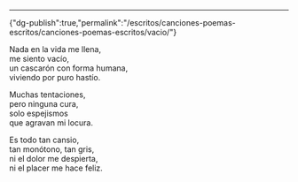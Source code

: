 ---
{"dg-publish":true,"permalink":"/escritos/canciones-poemas-escritos/canciones-poemas-escritos/vacio/"}

 

Nada en la vida me llena,  
me siento vacío,  
un cascarón con forma humana,  
viviendo por puro hastío.

Muchas tentaciones,  
pero ninguna cura,  
solo espejismos  
que agravan mi locura.

Es todo tan cansio,  
tan monótono, tan gris,  
ni el dolor me despierta,  
ni el placer me hace feliz.
